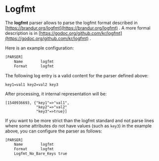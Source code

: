 # Logfmt

The **logfmt** parser allows to parse the logfmt format described in [https://brandur.org/logfmt](https://brandur.org/logfmt) . A more formal description is in [https://godoc.org/github.com/kr/logfmt](https://godoc.org/github.com/kr/logfmt) .

Here is an example configuration:

```python
[PARSER]
    Name        logfmt
    Format      logfmt
```

The following log entry is a valid content for the parser defined above:

```text
key1=val1 key2=val2 key3
```

After processing, it internal representation will be:

```text
[1540936693, {"key1"=>"val1",
              "key2"=>"val2"
              "key3"=>true}]
```

If you want to be more strict than the logfmt standard and not parse lines where some attributes do
not have values (such as `key3`) in the example above, you can configure the parser as follows:

```python
[PARSER]
    Name        logfmt
    Format      logfmt
    Logfmt_No_Bare_Keys true
```
